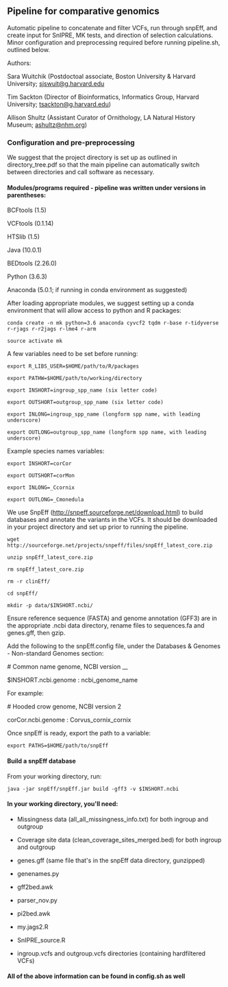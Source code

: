 ## Pipeline for comparative genomics 

Automatic pipeline to concatenate and filter VCFs, run through snpEff, and create input for SnIPRE, MK tests, and direction of selection calculations. Minor configuration and preprocessing required before running pipeline.sh, outlined below.

Authors: 


Sara Wuitchik (Postdoctoal associate, Boston University & Harvard University; sjswuit@g.harvard.edu

Tim Sackton (Director of Bioinformatics, Informatics Group, Harvard University; tsackton@g.harvard.edu)

Allison Shultz (Assistant Curator of Ornithology, LA Natural History Museum; ashultz@nhm.org)


### Configuration and pre-preprocessing

We suggest that the project directory is set up as outlined in directory_tree.pdf so that the main pipeline can automatically switch between directories and call software as necessary. 


#### Modules/programs required - pipeline was written under versions in parentheses: 

BCFtools (1.5)

VCFtools (0.1.14)

HTSlib (1.5)

Java (10.0.1)

BEDtools (2.26.0)

Python (3.6.3)

Anaconda (5.0.1; if running in conda environment as suggested) 


After loading appropriate modules, we suggest setting up a conda environment that will allow access to python and R packages:

```conda create -n mk python=3.6 anaconda cyvcf2 tqdm r-base r-tidyverse r-rjags r-r2jags r-lme4 r-arm```

```source activate mk```

A few variables need to be set before running:

```export R_LIBS_USER=$HOME/path/to/R/packages```

```export PATHW=$HOME/path/to/working/directory```

```export INSHORT=ingroup_spp_name (six letter code)```

```export OUTSHORT=outgroup_spp_name (six letter code)```

```export INLONG=ingroup_spp_name (longform spp name, with leading underscore)```

```export OUTLONG=outgroup_spp_name (longform spp name, with leading underscore)```


Example species names variables: 

```export INSHORT=corCor```

```export OUTSHORT=corMon```

```export INLONG=_Ccornix```

```export OUTLONG=_Cmonedula```

We use SnpEff (http://snpeff.sourceforge.net/download.html) to build databases and annotate the variants in the VCFs. It should be downloaded in your project directory and set up prior to running the pipeline.

```wget http://sourceforge.net/projects/snpeff/files/snpEff_latest_core.zip```

```unzip snpEff_latest_core.zip```

```rm snpEff_latest_core.zip``` 

```rm -r clinEff/```

```cd snpEff/```

```mkdir -p data/$INSHORT.ncbi/```

Ensure reference sequence (FASTA) and genome annotation (GFF3) are in the appropriate .ncbi data directory, rename files to sequences.fa and genes.gff, then gzip.

Add the following to the snpEff.config file, under the Databases & Genomes - Non-standard Genomes section:

\# Common name genome, NCBI version __

$INSHORT.ncbi.genome : ncbi_genome_name

For example: 

\# Hooded crow genome, NCBI version 2

corCor.ncbi.genome : Corvus_cornix_cornix

Once snpEff is ready, export the path to a variable:

```export PATHS=$HOME/path/to/snpEff```

#### Build a snpEff database

From your working directory, run: 

```java -jar snpEff/snpEff.jar build -gff3 -v $INSHORT.ncbi```

#### In your working directory, you'll need: 

- Missingness data (all_all_missingness_info.txt) for both ingroup and outgroup

- Coverage site data (clean_coverage_sites_merged.bed) for both ingroup and outgroup

- genes.gff (same file that's in the snpEff data directory, gunzipped)

- genenames.py

- gff2bed.awk

- parser_nov.py

- pi2bed.awk

- my.jags2.R 

- SnIPRE_source.R

- ingroup.vcfs and outgroup.vcfs directories (containing hardfiltered VCFs) 

#### All of the above information can be found in config.sh as well
